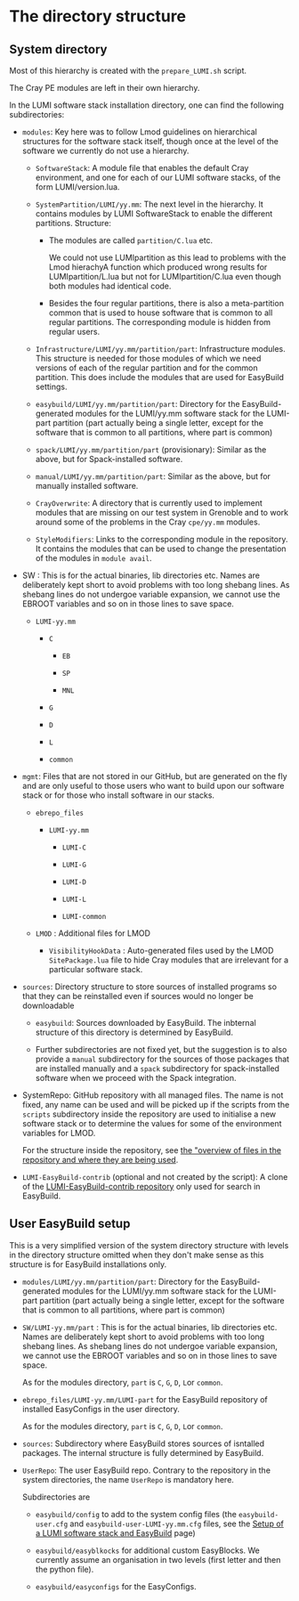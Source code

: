 # The directory structure

## System directory

Most of this hierarchy is created with the ``prepare_LUMI.sh`` script.

The Cray PE modules are left in their own hierarchy.

In the LUMI software stack installation directory, one can find the following subdirectories:

  * ``modules``: Key here was to follow Lmod guidelines on hierarchical structures for
    the software stack itself, though once at the level of the software we currently
    do not use a hierarchy.

      * ``SoftwareStack``: A module file that enables the default Cray environment, and one
        for each of our LUMI software stacks, of the form LUMI/version.lua.

      * ``SystemPartition/LUMI/yy.mm``: The next level in the hierarchy. It contains modules
        by LUMI SoftwareStack to enable the different partitions. Structure:

          * The modules are called ``partition/C.lua`` etc.

            We could not use LUMIpartition as this lead to problems with the Lmod hierachyA
            function which produced wrong results for LUMIpartition/L.lua but not for
            LUMIpartition/C.lua even though both modules had identical code.

          * Besides the four regular partitions, there is also a meta-partition common that is
            used to house software that is common to all regular partitions. The corresponding
            module is hidden from regular users.

      * ``Infrastructure/LUMI/yy.mm/partition/part``: Infrastructure modules. This structure
        is needed for those modules of which we need versions of each of the regular
        partition and for the common partition. This does include the modules that
        are used for EasyBuild settings.

      * ``easybuild/LUMI/yy.mm/partition/part``: Directory for the EasyBuild-generated modules
        for the LUMI/yy.mm software stack for the LUMI-part partition (part actually being
        a single letter, except for the software that is common to all partitions, where
        part is common)

      * ``spack/LUMI/yy.mm/partition/part`` (provisionary): Similar as the above, but for Spack-installed software.

      * ``manual/LUMI/yy.mm/partition/part``: Similar as the above, but for manually installed
        software.

      * ``CrayOverwrite``: A directory that is currently used to implement modules
        that are missing on our test system in Grenoble and to work around some of
        the problems in the Cray ``cpe/yy.mm`` modules.

      * ``StyleModifiers``: Links to the corresponding module in the repository. It
        contains the modules that can be used to change the presentation of the modules
        in ``module avail``.

  * SW : This is for the actual binaries, lib directories etc. Names are deliberately kept short to
    avoid problems with too long shebang lines. As shebang lines do not undergoe variable expansion,
    we cannot use the EBROOT variables and so on in those lines to save space.

      * ``LUMI-yy.mm``

          * ``C``

              * ``EB``

              * ``SP``

              * ``MNL``

          * ``G``

          * ``D``

          * ``L``

          * ``common``

  * ``mgmt``: Files that are not stored in our GitHub, but are generated on the fly and are only
    useful to those users who want to build upon our software stack or for those who install
    software in our stacks.

      * ``ebrepo_files``

          * ``LUMI-yy.mm``

              * ``LUMI-C``

              * ``LUMI-G``

              * ``LUMI-D``

              * ``LUMI-L``

              * ``LUMI-common``

      * ``LMOD`` : Additional files for LMOD

          * ``VisibilityHookData`` : Auto-generated files used by the LMOD ``SitePackage.lua``
            file to hide Cray modules that are irrelevant for a particular software
            stack.

  * ``sources``: Directory structure to store sources of installed programs so that they
    can be reinstalled even if sources would no longer be downloadable

      * ``easybuild``: Sources downloaded by EasyBuild. The inbternal structure of
        this directory is determined by EasyBuild.

      * Further subdirectories are not fixed yet, but the suggestion is to also provide
        a ``manual`` subdirectory for the sources of those packages that are installed
        manually and a ``spack`` subdirectory for spack-installed software when we
        proceed with the Spack integration.

  * SystemRepo: GitHub repository with all managed files. The name is not fixed, any
    name can be used and will be picked up if the scripts from the ``scripts`` subdirectory
    inside the repository are used to initialise a new software stack or to determine
    the values for some of the environment variables for LMOD.

    For the structure inside the repository, see
    [the "overview of files in the repository and where they are being used](files_used.md).

  * ``LUMI-EasyBuild-contrib`` (optional and not created by the script): A clone of the
    [LUMI-EasyBuild-contrib repository](https://github.com/Lumi-supercomputer/LUMI-EasyBuild-contrib)
    only used for search in EasyBuild.


## User EasyBuild setup

This is a very simplified version of the system directory structure with levels in
the directory structure omitted when they don't make sense as this structure is for
EasyBuild installations only.

  * ``modules/LUMI/yy.mm/partition/part``: Directory for the EasyBuild-generated modules
    for the LUMI/yy.mm software stack for the LUMI-part partition (part actually being
    a single letter, except for the software that is common to all partitions, where
    part is common)

  * ``SW/LUMI-yy.mm/part`` : This is for the actual binaries, lib directories etc.
    Names are deliberately kept short to avoid problems with too long shebang lines.
    As shebang lines do not undergoe variable expansion, we cannot use the EBROOT
    variables and so on in those lines to save space.

    As for the modules directory, ``part`` is ``C``, ``G``, ``D``, ``L``or ``common``.

  * ``ebrepo_files/LUMI-yy.mm/LUMI-part`` for the EasyBuild repository of installed
    EasyConfigs in the user directory.


    As for the modules directory, ``part`` is ``C``, ``G``, ``D``, ``L``or ``common``.

  * ``sources``: Subdirectory where EasyBuild stores sources of isntalled packages.
    The internal structure is fully determined by EasyBuild.

  * ``UserRepo``: The user EasyBuild repo. Contrary to the repository in the system
    directories, the name ``UserRepo`` is mandatory here.

    Subdirectories are

      * ``easybuild/config`` to add to the system config files (the ``easybuild-user.cfg``
        and ``easybuild-user-LUMI-yy.mm.cfg`` files, see the
        [Setup of a LUMI software stack and EasyBuild](easybuild_Setup.md) page)

      * ``easybuild/easyblkocks`` for additional custom EasyBlocks. We currently assume
        an organisation in two levels (first letter and then the python file).

      * ``easybuild/easyconfigs`` for the EasyConfigs.

